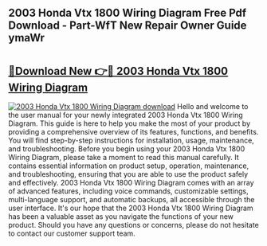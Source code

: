 ## 2003 Honda Vtx 1800 Wiring Diagram Free Pdf Download - Part-WfT New Repair Owner Guide ymaWr

# <h2><a href="http://dft4k7.blite.top/?on=2003+Honda+Vtx+1800+Wiring+Diagram">🔗Download New 👉🔴 2003 Honda Vtx 1800 Wiring Diagram</a></h2>

[![2003 Honda Vtx 1800 Wiring Diagram download](https://i.imgur.com/lujVjoI.png)](http://dft4k7.blite.top/?on=2003+Honda+Vtx+1800+Wiring+Diagram)
Hello and welcome to the user manual for your newly integrated 2003 Honda Vtx 1800 Wiring Diagram. This guide is here to help you make the most of your product by providing a comprehensive overview of its features, functions, and benefits. You will find step-by-step instructions for installation, usage, maintenance, and troubleshooting. Before you begin using your 2003 Honda Vtx 1800 Wiring Diagram, please take a moment to read this manual carefully. It contains essential information on product setup, operation, maintenance, and troubleshooting, ensuring that you are able to use the product safely and effectively. 2003 Honda Vtx 1800 Wiring Diagram comes with an array of advanced features, including voice commands, customizable settings, multi-language support, and automatic backups, all accessible through the user interface. It's our hope that the 2003 Honda Vtx 1800 Wiring Diagram has been a valuable asset as you navigate the functions of your new product. Should you have any questions or concerns, please do not hesitate to contact our customer support team.
